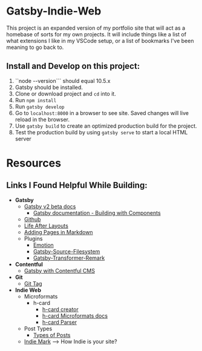 # Gatsby-Indie-Web

This project is an expanded version of my portfolio site that will act as a homebase of sorts for my own projects. It will include things like a list of what extensions I like in my VSCode setup, or a list of bookmarks I've been meaning to go back to. 

## Install and Develop on this project: 
1. ``node --version``` should equal 10.5.x
2. Gatsby should be installed.
3. Clone or download project and ```cd``` into it.
4. Run ```npm install```
5. Run ```gatsby develop```
6. Go to ```localhost:8000``` in a browser to see site. Saved changes will live reload in the browser.
7. Use ```gatsby build``` to create an optimized production build for the project.
8. Test the production build by using ```gatsby serve``` to start a local HTML server

# Resources

## Links I Found Helpful While Building:
- **Gatsby**
    - [Gatsby v2 beta docs](https://next.gatsbyjs.org/docs/)
        - [Gatsby documentation - Building with Components](https://www.gatsbyjs.org/docs/building-with-components/)
    - [Github](https://github.com/gatsbyjs/gatsby)
    - [Life After Layouts](https://next.gatsbyjs.org/blog/2018-06-08-life-after-layouts/)
    - [Adding Pages in Markdown](https://next.gatsbyjs.org/docs/adding-markdown-pages/)
    - Plugins
        - [Emotion](https://next.gatsbyjs.org/packages/gatsby-plugin-emotion/)
        - [Gatsby-Source-Filesystem](https://next.gatsbyjs.org/packages/gatsby-source-filesystem/#gatsby-source-filesystem)
        - [Gatsby-Transformer-Remark](https://next.gatsbyjs.org/packages/gatsby-transformer-remark/)
- **Contentful**
    - [Gatsby with Contentful CMS](https://codebushi.com/gatsby-with-contentful-cms/)
- **Git**
    - [Git Tag](https://git-scm.com/book/en/v2/Git-Basics-Tagging)
- **Indie Web**
    - Microformats
        - h-card
            - [h-card creator](microformats.org/code/hcard/creator)
            - [h-card Microformats docs](http://microformats.org/wiki/h-card)
            - [h-card Parser](http://pin13.net/mf2/)
    - Post Types
        - [Types of Posts](https://indieweb.org/posts#Types_of_Posts)
    - [Indie Mark](https://indieweb.org/IndieMark) --> How Indie is your site?


